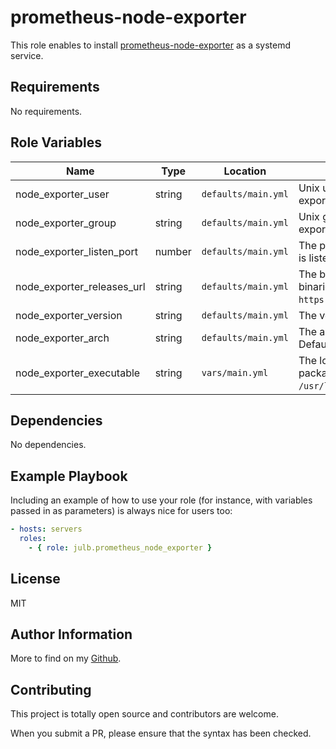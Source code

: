 # prometheus-node-exporter

This role enables to install [prometheus-node-exporter](https://github.com/prometheus/node_exporter/) as a systemd service.

## Requirements

No requirements.

## Role Variables

| Name                       | Type   | Location            | Description                                                                                                  |
| -------------------------- | ------ | ------------------- | ------------------------------------------------------------------------------------------------------------ |
| node_exporter_user         | string | `defaults/main.yml` | Unix user which is created to run the node-exporter service. Defaults to `node-exporter`.                    |
| node_exporter_group        | string | `defaults/main.yml` | Unix group which is created to run the node-exporter service. Defaults to `node-exporter`.                   |
| node_exporter_listen_port  | number | `defaults/main.yml` | The port on which the node-exporter service is listening. Defaults to `9100`.                                |
| node_exporter_releases_url | string | `defaults/main.yml` | The base URL from which to download the binaries. Defaults to `https://github.com/prometheus/node_exporter`. |
| node_exporter_version      | string | `defaults/main.yml` | The version to install. Defaults to `1.1.2`.                                                                 |
| node_exporter_arch         | string | `defaults/main.yml` | The architecture of the binary to install. Defaults to `linux-amd64`.                                        |
| node_exporter_executable   | string | `vars/main.yml`     | The location at which to install the binary package. Defaults to `/usr/local/sbin/node_exporter`.            |

## Dependencies

No dependencies.

## Example Playbook

Including an example of how to use your role (for instance, with variables passed in as parameters) is always nice for users too:

```yaml
- hosts: servers
  roles:
    - { role: julb.prometheus_node_exporter }
```

## License

MIT

## Author Information

More to find on my [Github](https://github.com/julb).

## Contributing

This project is totally open source and contributors are welcome.

When you submit a PR, please ensure that the syntax has been checked.
